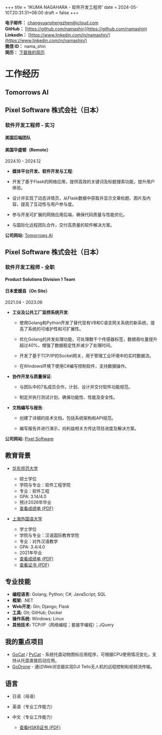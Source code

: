 +++
title = 'IKUMA NAGAHARA - 软件开发工程师'
date = 2024-05-10T20:31:31+08:00
draft = false
+++

**电子邮件：** [changyuanshengzhen@icloud.com](mailto:changyuanshengzhen@icloud.com)  
**GitHub：** [https://github.com/namashin](https://github.com/namashin)  
**LinkedIn：** [https://www.linkedin.com/in/namashin/](https://www.linkedin.com/in/namashin/)  
**微信 ID：** nama_shin  
**简历：** [下载我的简历](/materials/NagaharaIkuma_Resume.pdf)

# 工作经历

## Tomorrows AI
## Pixel Software 株式会社（日本）
### 软件开发工程师 - 实习
#### 美国后端团队
#### 美国华盛顿（Remote）

2024.10 - 2024.12
- **媒体平台开发、软件开发与工程**:
- 开发了基于Flask的网络应用，提供高效的关键词及标题搜索功能，提升用户体验。

- 设计并实现了动态详情页，从Flask数据中获取并显示文章标题、图片及内容，提高了互动性与用户参与度。

- 参与开发可扩展的网络应用后端，确保代码质量与性能优化。

- 与国际化远程团队合作，交付高质量的软件解决方案。

**公司网站:** [Tomorrows AI](https://www.tomorrowsai.org/)

## Pixel Software 株式会社（日本）
### 软件开发工程师 - 全职
#### Product Solutions Division 1 Team
#### 日本爱媛县（On Site）

2021.04 - 2023.06

- **工业及公共工厂监控系统开发**:
  - 使用Golang和Python开发了替代现有VB和C语言网关系统的新系统，提高了系统的可维护性和可扩展性。

  - 优化Golang的并发处理功能，可处理数千个传感器标签，数据吞吐量提升超过40%，增强了数据稳定性并减少了处理时间。

  - 开发了基于TCP/IP的Socket网关，用于管理工业环境中的实时数据流。

  - 在Windows环境下使用C#编写控制软件，支持数据操作。

- **协作开发与质量保证**:
  - 与团队中的7名成员合作，计划、设计并交付软件功能规范。

  - 制定并执行测试计划，确保功能性、性能及安全性。

- **文档编写与报告**:
  - 创建了详细的技术文档，包括系统架构和API规范。

  - 编写报告并进行演示，向利益相关方传达项目进度及解决方案。

**公司网站:** [Pixel Software](https://www.pixelsoft.co.jp/pc/index.html)

## 教育背景

- [华东师范大学](https://www.ecnu.edu.cn/)
  - 硕士学位
  - 学院与专业：软件工程学院
  - 专业：软件工程
  - GPA: 3.14/4.0
  - 预计2026年毕业
  - [查看成绩单 (PDF)](/materials/transcript-master-en.pdf)

- [上海外国语大学](https://www.shisu.edu.cn/)
  - 学士学位
  - 学院与专业：汉语国际教育学院
  - 专业：对外汉语教学
  - GPA: 3.4/4.0
  - 2021年毕业
  - [查看成绩单 (PDF)](/materials/transcript-bachelor-en.pdf)
  - [查看证书 (PDF)](/materials/certificate-bachelor.pdf)

## 专业技能

- **编程语言:** Golang; Python; C#; JavaScript; SQL
- **框架:** .NET
- **Web开发:** Gin; Django; Flask
- **工具:** Git; GitHub; Docker
- **操作系统:** Windows; Linux
- **其他技术:** TCP/IP（网络编程；套接字编程）；JQuery

## 我的重点项目

- [GoCat](https://github.com/namashin/GoCat) / [PyCat](https://github.com/namashin/PyCat) - 系统托盘动物图标应用程序，可根据CPU使用情况变化，支持从托盘直接启动应用。
- [GoDrone](https://github.com/namashin/GoDrone) - 通过Web浏览器实现DJI Tello无人机的远程控制和视频流传输。

## 语言

- 日语（母语）

- 英语（专业工作能力）

- 中文（专业工作能力）
  - [查看HSK6证书 (PDF)](/materials/hsk6_certificate.pdf)
